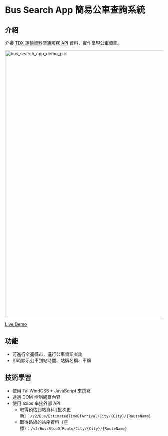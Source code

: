 # Bus Search App 簡易公車查詢系統

## 介紹
介接 [TDX 運輸資料流通服務 API](https://tdx.transportdata.tw/) 資料，實作呈現公車資訊。

<a href="https://a3216lucy.github.io/bus_search_app/" target="new_blank"><img width="854" alt="bus_search_app_demo_pic" src="https://user-images.githubusercontent.com/32087302/153348255-221004f2-2c78-4356-89dd-d40051389db4.png"></a>

[Live Demo](https://a3216lucy.github.io/bus_search_app/)

## 功能
- 可進行全臺縣市，進行公車資訊查詢
- 即時顯示公車到站時間、站牌名稱、車牌

## 技術學習
- 使用 TailWindCSS + JavaScript 來撰寫
- 透過 DOM 控制網頁內容
- 使用 axios 串接外部 API
  - 取得預估到站資料 [批次更新]：`/v2/Bus/EstimatedTimeOfArrival/City/{City}/{RouteName}`
  - 取得路線的站序資料（座標）：`/v2/Bus/StopOfRoute/City/{City}/{RouteName}`
 

